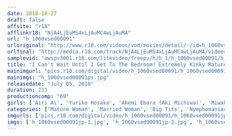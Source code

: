 ```yaml
---
date: 2018-10-27
draft: false
affsite: "r18"
afflinkr18: "NjA4LjEuMS4xLjAuMC4wLjAuMA"
url: "h_1060vsed00091"
urloriginal: "http://www.r18.com/videos/vod/movies/detail/-/id=h_1060vsed00091"
urlfinal: "http://media.r18.com/track/NjA4LjEuMS4xLjAuMC4wLjAuMA/videos/vod/movies/detail/-/id=h_1060vsed00091"
samplevid: "awspv3001.r18.com/litevideo/freepv/h/h_1/h_1060vsed00091/h_1060vsed00091_dmb_w.mp4"
title: "I Can't Wait Until I Get To The Bedroom! Extremely Kinky Mature Ladies Who Want Sex And Want It Now Because Their Lust Is On Overdrive!!"
mainimgurl: "pics.r18.com/digital/video/h_1060vsed00091/h_1060vsed00091ps.jpg"
mainimgs: "h_1060vsed00091ps.jpg"
releasedate: "July 05, 2018"
duration: 233
productioncomp: "69"
girls: ['Airi Ai', 'Yuriko Hosaka', 'Akemi Ebara (Aki Michiwa)', 'Miwako Takagaki', 'Masumi Tanaka', 'Ki Shinohara', 'Taeko Koizumi']
categories: ['Mature Woman', 'Married Woman', 'Big Tits', 'Nymphomaniac']
imgurls: ['pics.r18.com/digital/video/h_1060vsed00091/h_1060vsed00091jp-1.jpg', 'pics.r18.com/digital/video/h_1060vsed00091/h_1060vsed00091jp-2.jpg', 'pics.r18.com/digital/video/h_1060vsed00091/h_1060vsed00091jp-3.jpg', 'pics.r18.com/digital/video/h_1060vsed00091/h_1060vsed00091jp-4.jpg', 'pics.r18.com/digital/video/h_1060vsed00091/h_1060vsed00091jp-5.jpg', 'pics.r18.com/digital/video/h_1060vsed00091/h_1060vsed00091jp-6.jpg', 'pics.r18.com/digital/video/h_1060vsed00091/h_1060vsed00091jp-7.jpg', 'pics.r18.com/digital/video/h_1060vsed00091/h_1060vsed00091jp-8.jpg', 'pics.r18.com/digital/video/h_1060vsed00091/h_1060vsed00091jp-9.jpg', 'pics.r18.com/digital/video/h_1060vsed00091/h_1060vsed00091jp-10.jpg', 'pics.r18.com/digital/video/h_1060vsed00091/h_1060vsed00091jp-11.jpg', 'pics.r18.com/digital/video/h_1060vsed00091/h_1060vsed00091jp-12.jpg', 'pics.r18.com/digital/video/h_1060vsed00091/h_1060vsed00091jp-13.jpg', 'pics.r18.com/digital/video/h_1060vsed00091/h_1060vsed00091jp-14.jpg', 'pics.r18.com/digital/video/h_1060vsed00091/h_1060vsed00091jp-15.jpg', 'pics.r18.com/digital/video/h_1060vsed00091/h_1060vsed00091jp-16.jpg', 'pics.r18.com/digital/video/h_1060vsed00091/h_1060vsed00091jp-17.jpg', 'pics.r18.com/digital/video/h_1060vsed00091/h_1060vsed00091jp-18.jpg', 'pics.r18.com/digital/video/h_1060vsed00091/h_1060vsed00091jp-19.jpg', 'pics.r18.com/digital/video/h_1060vsed00091/h_1060vsed00091jp-20.jpg']
imgs: ['h_1060vsed00091jp-1.jpg', 'h_1060vsed00091jp-2.jpg', 'h_1060vsed00091jp-3.jpg', 'h_1060vsed00091jp-4.jpg', 'h_1060vsed00091jp-5.jpg', 'h_1060vsed00091jp-6.jpg', 'h_1060vsed00091jp-7.jpg', 'h_1060vsed00091jp-8.jpg', 'h_1060vsed00091jp-9.jpg', 'h_1060vsed00091jp-10.jpg', 'h_1060vsed00091jp-11.jpg', 'h_1060vsed00091jp-12.jpg', 'h_1060vsed00091jp-13.jpg', 'h_1060vsed00091jp-14.jpg', 'h_1060vsed00091jp-15.jpg', 'h_1060vsed00091jp-16.jpg', 'h_1060vsed00091jp-17.jpg', 'h_1060vsed00091jp-18.jpg', 'h_1060vsed00091jp-19.jpg', 'h_1060vsed00091jp-20.jpg']
---
```

